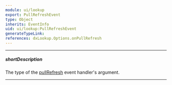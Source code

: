 ```yaml
---
module: ui/lookup
export: PullRefreshEvent
type: Object
inherits: EventInfo
uid: ui/lookup:PullRefreshEvent
generateTypeLink: 
references: dxLookup.Options.onPullRefresh
---
```

---
##### shortDescription
The type of the [pullRefresh]({basewidgetpath}/Events/#pullRefresh) event handler's argument.

---
<!-- Description goes here -->